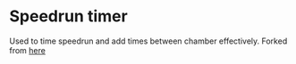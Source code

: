 # Speedrun timer
Used to time speedrun and add times between chamber effectively. Forked from [here](https://github.com/slashinfty/yt-frame-timer)
